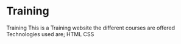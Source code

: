 # Training
Training
This is a Training website the different courses are offered
Technologies used are;
HTML
CSS
